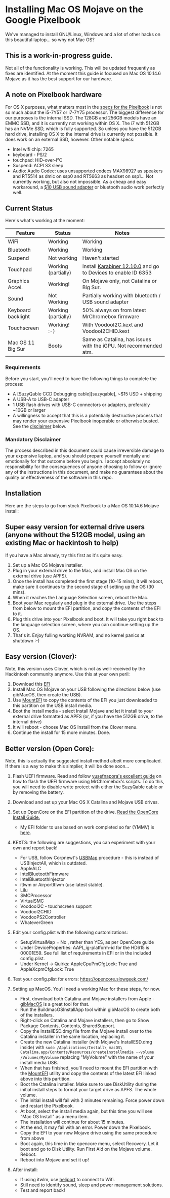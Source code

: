 # Installing Mac OS Mojave on the Google Pixelbook 
We've managed to install GNU/Linux, Windows and a lot of other hacks on this beautiful laptop... so why not Mac OS? 

## This is a work-in-progress guide.
Not all of the functionality is working. This will be updated frequently as fixes are identified. At the moment this guide is focused on Mac OS 10.14.6 Mojave as it has the best support for our hardware.

## A note on Pixelbook hardware
For OS X purposes, what matters most in the [specs for the Pixelbook](https://support.google.com/pixelbook/answer/7504948?hl=en) is not so much about the i5-7Y57 or i7-7Y75 processor. The biggest difference for our purposes is the internal SSD. The 128GB and 256GB models have an EMMC SSD, and it is currently not working within OS X. The i7 with 512GB has an NVMe SSD, which is fully supported. So unless you have the 512GB hard drive, installing OS X to the internal drive is currently not possible. It does work on an external SSD, however. Other notable specs:
-  Intel wifi chip: 7265
-  keyboard - PS/2
-  touchpad: HID-over-I²C
-  Suspend: ACPI S3 sleep
-  Audio: Audio Codec: uses unsupported codecs MAX98927 as speakers and RT5514 as dmic on ssp0 and RT5663 as headset on ssp1... Not currently working, but also not impossible. As a cheap and easy workaround, a [$10 USB sound adapter](https://www.amazon.com/Syba-external-Adapter-Windows-C-Media/dp/B001MSS6CS) or bluetooth audio work perfectly well. 

## Current Status

Here's what's working at the moment:

| Feature            | Status               | Notes                                                             |
|--------------------|----------------------|-------------------------------------------------------------------|
| WiFi               | Working              | Working                                                           |
| Bluetooth          | Working              | Working                                                           |
| Suspend            | Not working          | Haven't started                                                   |
| Touchpad           | Working (partially)  | Install [Karabiner 12.10.0](https://github.com/pqrs-org/Karabiner-Elements/releases/download/v12.10.0/Karabiner-Elements-12.10.0.dmg) and go to Devices to enable ID 6353     |
| Graphics Accel.    | Working!             | On Mojave only, not Catalina or Big Sur.                          |
| Sound              | Not Working          | Partially working with bluetooth / USB sound adapter              |
| Keyboard backlight | Working (partially)  | 50% always on from latest MrChromebox firmware                    |
| Touchscreen        | Working! :-)         | With VoodooI2C.kext and VoodooI2CHID.kext                         |
| Mac OS 11 Big Sur  | Boots                | Same as Catalina, has issues with the iGPU. Not recommended atm.  |


### Requirements

Before you start, you'll need to have the following things to complete the process:

- A [SuzyQable CCD Debugging cable][suzyqable], ~$15 USD + shipping
- A USB-A to USB-C adapter
- 1 USB flash drives with USB-C connectors or adapters, preferably ~10GB or larger
- A willingness to accept that this is a potentially destructive process that may render your
  expensive Pixelbook inoperable or otherwise busted. See the [disclaimer](#disclaimer) below.

### Mandatory Disclaimer

The process described in this document could cause irreversible damage to your expensive laptop, and
you should prepare yourself mentally and emotionally for that outcome before you begin. I accept absolutely no responsibility for the consequences of anyone choosing to follow or ignore any of the instructions in this document, and make no guarantees about the quality or effectiveness of the
software in this repo.

## Installation

Here are the steps to go from stock Pixelbook to a Mac OS 10.14.6 Mojave install:

## Super easy version for external drive users (anyone without the 512GB model, using an existing Mac or hackintosh to help)
If you have a Mac already, try this first as it's quite easy.

1. Set up a Mac OS Mojave installer.
2. Plug in your external drive to the Mac, and install Mac OS on the external drive (use APFS). 
3. Once the install has completed the first stage (10-15 mins), it will reboot, make sure it continues to the second stage of setting up the OS (30 mins).
4. When it reaches the Language Selection screen, reboot the Mac.
5. Boot your Mac regularly and plug in the external drive. Use the steps from below to mount the EFI partition, and copy the contents of the EFI to it.
6. Plug this drive into your Pixelbook and boot. It will take you right back to the language selection screen, where you can continue setting up the OS.
7. That's it. Enjoy fulling working NVRAM, and no kernel panics at shutdown :-)

## Easy version (Clover): 
Note, this version uses Clover, which is not as well-received by the Hackintosh community anymore. Use this at your own peril:

1. Download this [EFI](https://www.dropbox.com/s/phgwhyw6lde9omu/Clover%20EFI.zip?dl=0)
2. Install Mac OS Mojave on your USB following the directions below (use gibMacOS, then create the USB).
3. Use [MountEFI](https://github.com/corpnewt/MountEFI) to copy the contents of the EFI you just downloaded to this partition on the USB install media.
4. Boot the install media - select Install Mojave and let it install to your external drive formatted as APFS (or, if you have the 512GB drive, to the internal drive)
5. It will reboot - choose Mac OS Install from the Clover menu.
6. Continue the install for 15 more minutes. Done.

## Better version (Open Core):
Note, this is actually the suggested install method albeit more complicated. If there is a way to make this simplier, it will be done soon... 

1. Flash UEFI firmware. Read and follow [yusefnapora's excellent guide](https://github.com/yusefnapora/pixelbook-linux) on how to flash the UEFI firmware using MrChromebox's scripts. To do this, you will need to disable write protect with either the SuzyQable cable or by removing the battery. 
2. Download and set up your Mac OS X Catalina and Mojave USB drives. 
3. Set up OpenCore on the EFI partition of the drive. [Read the OpenCore Install Guide.](https://dortania.github.io/) 
    - My EFI folder to use based on work completed so far (YMMV) is [here](https://www.dropbox.com/s/fbxfkh9t6ac8pav/EFI.zip?dl=0).
4. KEXTS: the following are suggestions, you can experiment with your own and report back!
    - For USB, follow Corpnewt's [USBMap](https://github.com/corpnewt/USBMap) procedure - this is instead of USBInjectAll, which is outdated.
    - AppleALC
    - IntelBluetoothFirmware
    - IntelBluetoothInjector
    - itlwm or AirportItlwm (use latest stable).
    - Lilu
    - SMCProcessor
    - VirtualSMC
    - VoodooI2C - touchscreen support
    - VoodooI2CHID
    - VoodooPS2Controller
    - WhateverGreen

5. Edit your config.plist with the following customizations:
    - SetupVirtualMap = No , rather than YES, as per OpenCore guide
    - Under DeviceProperties: AAPL,ig-platform-id for the HD615 is 00001E59. See full list of requirements in EFI or in the included config.plist. 
     - Under Kernel -> Quirks: AppleCpuPmCfgLock: True and AppleXcpmCfgLock: True
    
6. Test your config.plist for errors: https://opencore.slowgeek.com/

7. Setting up MacOS. You'll need a working Mac for these steps, for now. 
    -  First, download both Catalina and Mojave installers from Apple - [gibMacOS](https://github.com/corpnewt/gibMacOS) is a great tool for that. 
    -  Run the BuildmacOSInstallApp tool within gibMacOS to create both of the installers.
    -  Right-click on Catalina and Mojave installers, then go to Show Package Contents, Contents, SharedSupport.
    -  Copy the InstallESD.dmg file from the Mojave install over to the Catalina installer in the same location, replacing it.
    -  Create the new Catalina installer (with Mojave's InstallESD.dmg inside) with `sudo /Applications/Install\ macOS\ Catalina.app/Contents/Resources/createinstallmedia --volume /Volumes/MyVolume` replacing "MyVolume" with the name of your install media USB.
    - When that has finished, you'll need to mount the EFI partition with the [MountEFI](https://github.com/corpnewt/MountEFI) utility and copy the contents of the latest EFI linked above into this partition.
    - Boot the Catalina installer. Make sure to use DiskUtility during the initial install steps to format your target drive as APFS. The whole volume.
    - The initial install will fail with 2 minutes remaining. Force power down and restart the Pixelbook.
    - At boot, select the install media again, but this time you will see "Mac OS Install" as a menu item. 
    - The installation will continue for about 15 minutes. 
    - At the end, it may fail with an error. Power down the Pixelbook.
    - Copy the EFI to your new Mojave drive using the same procedure from above 
    - Boot again, this time in the opencore menu, select Recovery. Let it boot and go to Disk Utility. Run First Aid on the Mojave volume. Reboot.
    - Reboot into Mojave and set it up! 

8. After install: 
    - If using itwlm, use [heliport](https://openintelwireless.github.io/HeliPort) to connect to Wifi.
    - Still need to identify sound, sleep and power management solutions.
    - Test and report back!





